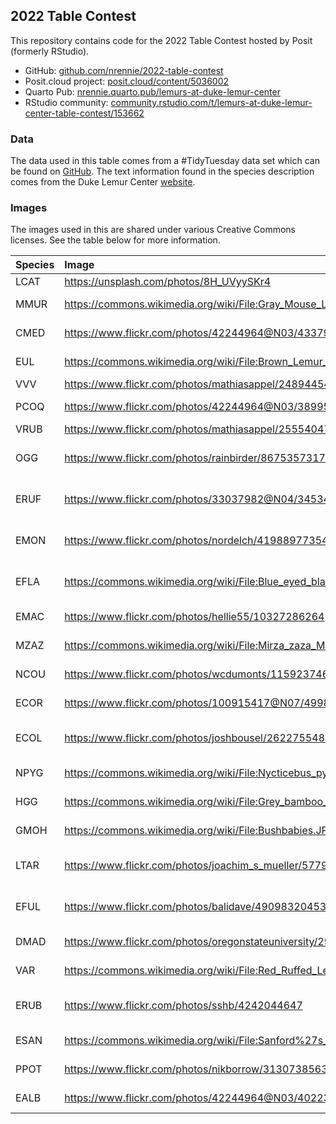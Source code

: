 ## 2022 Table Contest

This repository contains code for the 2022 Table Contest hosted by Posit
(formerly RStudio).

-   GitHub:
    [github.com/nrennie/2022-table-contest](https://github.com/nrennie/2022-table-contest)
-   Posit.cloud project:
    [posit.cloud/content/5036002](https://posit.cloud/content/5036002)
-   Quarto Pub:
    [nrennie.quarto.pub/lemurs-at-duke-lemur-center](https://nrennie.quarto.pub/lemurs-at-duke-lemur-center/)
-   RStudio community:
    [community.rstudio.com/t/lemurs-at-duke-lemur-center-table-contest/153662](https://community.rstudio.com/t/lemurs-at-duke-lemur-center-table-contest/153662)

### Data

The data used in this table comes from a \#TidyTuesday data set which
can be found on
[GitHub](https://github.com/rfordatascience/tidytuesday/blob/master/data/2021/2021-08-24/readme.md).
The text information found in the species description comes from the
Duke Lemur Center
[website](https://lemur.duke.edu/discover/meet-the-lemurs/aye-aye/).

### Images

The images used in this are shared under various Creative Commons
licenses. See the table below for more information.

<table>
<colgroup>
<col style="width: 4%" />
<col style="width: 55%" />
<col style="width: 9%" />
<col style="width: 30%" />
</colgroup>
<thead>
<tr class="header">
<th style="text-align: left;">Species</th>
<th style="text-align: left;">Image</th>
<th style="text-align: left;">Licence</th>
<th style="text-align: left;">Licence Link</th>
</tr>
</thead>
<tbody>
<tr class="odd">
<td style="text-align: left;">LCAT</td>
<td style="text-align: left;"><a
href="https://unsplash.com/photos/8H_UVyySKr4"
class="uri">https://unsplash.com/photos/8H_UVyySKr4</a></td>
<td style="text-align: left;">Unsplash</td>
<td style="text-align: left;"><a href="https://unsplash.com/license"
class="uri">https://unsplash.com/license</a></td>
</tr>
<tr class="even">
<td style="text-align: left;">MMUR</td>
<td style="text-align: left;"><a
href="https://commons.wikimedia.org/wiki/File:Gray_Mouse_Lemur_1_edit.JPG"
class="uri">https://commons.wikimedia.org/wiki/File:Gray_Mouse_Lemur_1_edit.JPG</a></td>
<td style="text-align: left;">CC BY 3.0</td>
<td style="text-align: left;"><a
href="https://creativecommons.org/licenses/by/3.0/"
class="uri">https://creativecommons.org/licenses/by/3.0/</a></td>
</tr>
<tr class="odd">
<td style="text-align: left;">CMED</td>
<td style="text-align: left;"><a
href="https://www.flickr.com/photos/42244964@N03/4337920875"
class="uri">https://www.flickr.com/photos/42244964@N03/4337920875</a></td>
<td style="text-align: left;">CC BY 2.0</td>
<td style="text-align: left;"><a
href="https://creativecommons.org/licenses/by/2.0/"
class="uri">https://creativecommons.org/licenses/by/2.0/</a></td>
</tr>
<tr class="even">
<td style="text-align: left;">EUL</td>
<td style="text-align: left;"><a
href="https://commons.wikimedia.org/wiki/File:Brown_Lemur_in_Berenty.jpg"
class="uri">https://commons.wikimedia.org/wiki/File:Brown_Lemur_in_Berenty.jpg</a></td>
<td style="text-align: left;">CC BY-SA 2.0</td>
<td style="text-align: left;"><a
href="https://creativecommons.org/licenses/by-sa/2.0/"
class="uri">https://creativecommons.org/licenses/by-sa/2.0/</a></td>
</tr>
<tr class="odd">
<td style="text-align: left;">VVV</td>
<td style="text-align: left;"><a
href="https://www.flickr.com/photos/mathiasappel/24894454540"
class="uri">https://www.flickr.com/photos/mathiasappel/24894454540</a></td>
<td style="text-align: left;">CC0 1.0</td>
<td style="text-align: left;"><a
href="https://creativecommons.org/publicdomain/zero/1.0/"
class="uri">https://creativecommons.org/publicdomain/zero/1.0/</a></td>
</tr>
<tr class="even">
<td style="text-align: left;">PCOQ</td>
<td style="text-align: left;"><a
href="https://www.flickr.com/photos/42244964@N03/3899501365"
class="uri">https://www.flickr.com/photos/42244964@N03/3899501365</a></td>
<td style="text-align: left;">CC BY 2.0</td>
<td style="text-align: left;"><a
href="https://creativecommons.org/licenses/by/2.0/"
class="uri">https://creativecommons.org/licenses/by/2.0/</a></td>
</tr>
<tr class="odd">
<td style="text-align: left;">VRUB</td>
<td style="text-align: left;"><a
href="https://www.flickr.com/photos/mathiasappel/25554047270"
class="uri">https://www.flickr.com/photos/mathiasappel/25554047270</a></td>
<td style="text-align: left;">CC0 1.0</td>
<td style="text-align: left;"><a
href="https://creativecommons.org/publicdomain/zero/1.0/"
class="uri">https://creativecommons.org/publicdomain/zero/1.0/</a></td>
</tr>
<tr class="even">
<td style="text-align: left;">OGG</td>
<td style="text-align: left;"><a
href="https://www.flickr.com/photos/rainbirder/8675357317"
class="uri">https://www.flickr.com/photos/rainbirder/8675357317</a></td>
<td style="text-align: left;">CC BY-NC-SA 2.0</td>
<td style="text-align: left;"><a
href="https://creativecommons.org/licenses/by-nc-sa/2.0/"
class="uri">https://creativecommons.org/licenses/by-nc-sa/2.0/</a></td>
</tr>
<tr class="odd">
<td style="text-align: left;">ERUF</td>
<td style="text-align: left;"><a
href="https://www.flickr.com/photos/33037982@N04/3453467598"
class="uri">https://www.flickr.com/photos/33037982@N04/3453467598</a></td>
<td style="text-align: left;">CC BY-NC-SA 2.0</td>
<td style="text-align: left;"><a
href="https://creativecommons.org/licenses/by-nc-sa/2.0/"
class="uri">https://creativecommons.org/licenses/by-nc-sa/2.0/</a></td>
</tr>
<tr class="even">
<td style="text-align: left;">EMON</td>
<td style="text-align: left;"><a
href="https://www.flickr.com/photos/nordelch/41988977354"
class="uri">https://www.flickr.com/photos/nordelch/41988977354</a></td>
<td style="text-align: left;">CC BY-NC-SA 2.0</td>
<td style="text-align: left;"><a
href="https://creativecommons.org/licenses/by-nc-sa/2.0/"
class="uri">https://creativecommons.org/licenses/by-nc-sa/2.0/</a></td>
</tr>
<tr class="odd">
<td style="text-align: left;">EFLA</td>
<td style="text-align: left;"><a
href="https://commons.wikimedia.org/wiki/File:Blue_eyed_black_lemur_by_Bruce_McAdam.jpg"
class="uri">https://commons.wikimedia.org/wiki/File:Blue_eyed_black_lemur_by_Bruce_McAdam.jpg</a></td>
<td style="text-align: left;">CC BY-NC-SA 2.0</td>
<td style="text-align: left;"><a
href="https://creativecommons.org/licenses/by-nc-sa/2.0/"
class="uri">https://creativecommons.org/licenses/by-nc-sa/2.0/</a></td>
</tr>
<tr class="even">
<td style="text-align: left;">EMAC</td>
<td style="text-align: left;"><a
href="https://www.flickr.com/photos/hellie55/10327286264"
class="uri">https://www.flickr.com/photos/hellie55/10327286264</a></td>
<td style="text-align: left;">CC BY-NC 2.0</td>
<td style="text-align: left;"><a
href="https://creativecommons.org/licenses/by-nc/2.0/"
class="uri">https://creativecommons.org/licenses/by-nc/2.0/</a></td>
</tr>
<tr class="odd">
<td style="text-align: left;">MZAZ</td>
<td style="text-align: left;"><a
href="https://commons.wikimedia.org/wiki/File:Mirza_zaza_Madagascar_April_2006.jpg"
class="uri">https://commons.wikimedia.org/wiki/File:Mirza_zaza_Madagascar_April_2006.jpg</a></td>
<td style="text-align: left;">CC BY-SA 4.0</td>
<td style="text-align: left;"><a
href="https://creativecommons.org/licenses/by-sa/4.0/"
class="uri">https://creativecommons.org/licenses/by-sa/4.0/</a></td>
</tr>
<tr class="even">
<td style="text-align: left;">NCOU</td>
<td style="text-align: left;"><a
href="https://www.flickr.com/photos/wcdumonts/11592374646"
class="uri">https://www.flickr.com/photos/wcdumonts/11592374646</a></td>
<td style="text-align: left;">CC BY-NC 2.0</td>
<td style="text-align: left;"><a
href="https://creativecommons.org/licenses/by-nc/2.0/"
class="uri">https://creativecommons.org/licenses/by-nc/2.0/</a></td>
</tr>
<tr class="odd">
<td style="text-align: left;">ECOR</td>
<td style="text-align: left;"><a
href="https://www.flickr.com/photos/100915417@N07/49980423992"
class="uri">https://www.flickr.com/photos/100915417@N07/49980423992</a></td>
<td style="text-align: left;">CC BY 2.0</td>
<td style="text-align: left;"><a
href="https://creativecommons.org/licenses/by/2.0/"
class="uri">https://creativecommons.org/licenses/by/2.0/</a></td>
</tr>
<tr class="even">
<td style="text-align: left;">ECOL</td>
<td style="text-align: left;"><a
href="https://www.flickr.com/photos/joshbousel/2622755480"
class="uri">https://www.flickr.com/photos/joshbousel/2622755480</a></td>
<td style="text-align: left;">CC BY-NC-SA 2.0</td>
<td style="text-align: left;"><a
href="https://creativecommons.org/licenses/by-nc-sa/2.0/"
class="uri">https://creativecommons.org/licenses/by-nc-sa/2.0/</a></td>
</tr>
<tr class="odd">
<td style="text-align: left;">NPYG</td>
<td style="text-align: left;"><a
href="https://commons.wikimedia.org/wiki/File:Nycticebus_pygmaeus_002.jpg"
class="uri">https://commons.wikimedia.org/wiki/File:Nycticebus_pygmaeus_002.jpg</a></td>
<td style="text-align: left;">CC BY 3.0</td>
<td style="text-align: left;"><a
href="https://creativecommons.org/licenses/by/3.0/"
class="uri">https://creativecommons.org/licenses/by/3.0/</a></td>
</tr>
<tr class="even">
<td style="text-align: left;">HGG</td>
<td style="text-align: left;"><a
href="https://commons.wikimedia.org/wiki/File:Grey_bamboo_lemur_(Hapalemur_griseus_griseus)_head.jpg"
class="uri">https://commons.wikimedia.org/wiki/File:Grey_bamboo_lemur_(Hapalemur_griseus_griseus)_head.jpg</a></td>
<td style="text-align: left;">CC BY-SA 4.0</td>
<td style="text-align: left;"><a
href="https://creativecommons.org/licenses/by-sa/4.0/"
class="uri">https://creativecommons.org/licenses/by-sa/4.0/</a></td>
</tr>
<tr class="odd">
<td style="text-align: left;">GMOH</td>
<td style="text-align: left;"><a
href="https://commons.wikimedia.org/wiki/File:Bushbabies.JPG"
class="uri">https://commons.wikimedia.org/wiki/File:Bushbabies.JPG</a></td>
<td style="text-align: left;">CC BY-SA 3.0</td>
<td style="text-align: left;"><a
href="https://creativecommons.org/licenses/by-sa/3.0/"
class="uri">https://creativecommons.org/licenses/by-sa/3.0/</a></td>
</tr>
<tr class="even">
<td style="text-align: left;">LTAR</td>
<td style="text-align: left;"><a
href="https://www.flickr.com/photos/joachim_s_mueller/5779415625"
class="uri">https://www.flickr.com/photos/joachim_s_mueller/5779415625</a></td>
<td style="text-align: left;">CC BY-NC-SA 2.0</td>
<td style="text-align: left;"><a
href="https://creativecommons.org/licenses/by-nc-sa/2.0/"
class="uri">https://creativecommons.org/licenses/by-nc-sa/2.0/</a></td>
</tr>
<tr class="odd">
<td style="text-align: left;">EFUL</td>
<td style="text-align: left;"><a
href="https://www.flickr.com/photos/balidave/49098320453/"
class="uri">https://www.flickr.com/photos/balidave/49098320453/</a></td>
<td style="text-align: left;">CC BY-NC-SA 2.0</td>
<td style="text-align: left;"><a
href="https://creativecommons.org/licenses/by-nc-sa/2.0/"
class="uri">https://creativecommons.org/licenses/by-nc-sa/2.0/</a></td>
</tr>
<tr class="even">
<td style="text-align: left;">DMAD</td>
<td style="text-align: left;"><a
href="https://www.flickr.com/photos/oregonstateuniversity/29256433783"
class="uri">https://www.flickr.com/photos/oregonstateuniversity/29256433783</a></td>
<td style="text-align: left;">CC BY-SA 2.0</td>
<td style="text-align: left;"><a
href="https://creativecommons.org/licenses/by-sa/2.0/"
class="uri">https://creativecommons.org/licenses/by-sa/2.0/</a></td>
</tr>
<tr class="odd">
<td style="text-align: left;">VAR</td>
<td style="text-align: left;"><a
href="https://commons.wikimedia.org/wiki/File:Red_Ruffed_Lemur_Black_and_white_Ruffed_Lemur.jpg"
class="uri">https://commons.wikimedia.org/wiki/File:Red_Ruffed_Lemur_Black_and_white_Ruffed_Lemur.jpg</a></td>
<td style="text-align: left;">CC BY 2.0</td>
<td style="text-align: left;"><a
href="https://creativecommons.org/licenses/by/2.0/"
class="uri">https://creativecommons.org/licenses/by/2.0/</a></td>
</tr>
<tr class="even">
<td style="text-align: left;">ERUB</td>
<td style="text-align: left;"><a
href="https://www.flickr.com/photos/sshb/4242044647"
class="uri">https://www.flickr.com/photos/sshb/4242044647</a></td>
<td style="text-align: left;">CC BY-NC-SA 2.0</td>
<td style="text-align: left;"><a
href="https://creativecommons.org/licenses/by-nc-sa/2.0/"
class="uri">https://creativecommons.org/licenses/by-nc-sa/2.0/</a></td>
</tr>
<tr class="odd">
<td style="text-align: left;">ESAN</td>
<td style="text-align: left;"><a
href="https://commons.wikimedia.org/wiki/File:Sanford%27s_brown_lemur_(Eulemur_sanfordi)_male.jpg"
class="uri">https://commons.wikimedia.org/wiki/File:Sanford%27s_brown_lemur_(Eulemur_sanfordi)_male.jpg</a></td>
<td style="text-align: left;">CC BY-SA 4.0</td>
<td style="text-align: left;"><a
href="https://creativecommons.org/licenses/by-sa/4.0/"
class="uri">https://creativecommons.org/licenses/by-sa/4.0/</a></td>
</tr>
<tr class="even">
<td style="text-align: left;">PPOT</td>
<td style="text-align: left;"><a
href="https://www.flickr.com/photos/nikborrow/31307385633"
class="uri">https://www.flickr.com/photos/nikborrow/31307385633</a></td>
<td style="text-align: left;">CC BY-NC 2.0</td>
<td style="text-align: left;"><a
href="https://creativecommons.org/licenses/by-nc/2.0/"
class="uri">https://creativecommons.org/licenses/by-nc/2.0/</a></td>
</tr>
<tr class="odd">
<td style="text-align: left;">EALB</td>
<td style="text-align: left;"><a
href="https://www.flickr.com/photos/42244964@N03/4022352291"
class="uri">https://www.flickr.com/photos/42244964@N03/4022352291</a></td>
<td style="text-align: left;">CC BY 2.0</td>
<td style="text-align: left;"><a
href="https://creativecommons.org/licenses/by/2.0/"
class="uri">https://creativecommons.org/licenses/by/2.0/</a></td>
</tr>
</tbody>
</table>
